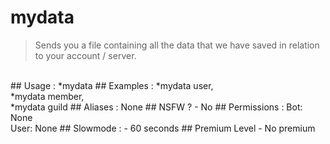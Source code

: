 # mydata

> Sends you a file containing all the data that we have saved in relation to your account / server.

<br>
## Usage :
*mydata <user/member/guild>
## Examples :
*mydata user,
<br>*mydata member,
<br>*mydata guild
## Aliases :
None
## NSFW ?
- No
## Permissions :
Bot: None
<br>
User: None
## Slowmode :
- 60 seconds
## Premium Level
- No premium
